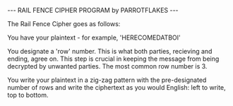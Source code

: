 --- RAIL FENCE CIPHER PROGRAM by PARROTFLAKES ---

The Rail Fence Cipher goes as follows:

You have your plaintext - for example, 'HERECOMEDATBOI'

You designate a 'row' number. This is what both parties, recieving and ending, agree on.
This step is crucial in keeping the message from being decrypted by unwanted parties.
The most common row number is 3.

You write your plaintext in a zig-zag pattern with the pre-designated number of rows and
write the ciphertext as you would English: left to write, top to bottom.